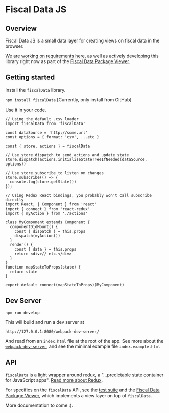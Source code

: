 # Fiscal Data JS

## Overview

Fiscal Data JS is a small data layer for creating views on fiscal data in the browser.

[We are working on requirements here](REQUIREMENTS.md), as well as actively developing this library right now as part of the [Fiscal Data Package Viewer](https://github.com/openspending/fiscal-data-package-viewer).

## Getting started

Install the `fiscalData` library.

`npm install fiscalData` [Currently, only install from GitHub]

Use it in your code.

```
// Using the default .csv loader
import fiscalData from 'fiscalData'

const dataSource = 'http://some.url'
const options = { format: 'csv', ...etc }

const { store, actions } = fiscalData

// Use store.dispatch to send actions and update state
store.dispatch(actions.initialiseStateTreeIfNeeded(dataSource, options))

// Use store.subscribe to listen on changes
store.subscribe(() => {
  console.log(store.getState())
});

// Using Redux React bindings, you probably won't call subscribe directly
import React, { Component } from 'react'
import { connect } from 'react-redux'
import { myAction } from './actions'

class MyComponent extends Component {
  componentDidMount() {
    const { dispatch } = this.props
    dispatch(myAction())
  }
  render() {
    const { data } = this.props
    return <div>// etc.</div>
  }
}
function mapStateToProps(state) {
  return state
}

export default connect(mapStateToProps)(MyComponent)
```

## Dev Server

`npm run develop`

This will build and run a dev server at

`http://127.0.0.1:8080/webpack-dev-server/`

And read from an `index.html` file at the root of the app. See more about the [`webpack-dev-server`](https://webpack.github.io/docs/webpack-dev-server.html), and see the minimal example file `index.example.html`

## API

`fiscalData` is a light wrapper around redux, a "...predictable state container for JavaScript apps". [Read more about Redux](http://rackt.org/redux/).

For specifics on the `fiscalData` API, see the [test suite](test/) and the [Fiscal Data Package Viewer](https://github.com/openspending/fiscal-data-package-viewer), which implements a view layer on top of `fiscalData`.

More documentation to come :).
